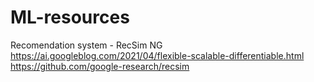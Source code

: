 # ML-resources

Recomendation system - RecSim NG
https://ai.googleblog.com/2021/04/flexible-scalable-differentiable.html
https://github.com/google-research/recsim
